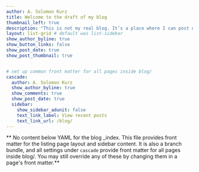 ```yaml
---
author: A. Solomon Kurz
title: Welcome to the draft of my blog
thumbnail_left: true
description: "This is not my real blog. It’s a place where I can post drafts, and possibly get feedback when needed. Please *do not* share the links to any of these posts with others."
layout: list-grid # default was list-sidebar
show_author_byline: true
show_button_links: false
show_post_date: true
show_post_thumbnail: true


# set up common front matter for all pages inside blog/
cascade:
  author: A. Solomon Kurz
  show_author_byline: true
  show_comments: true
  show_post_date: true
  sidebar:
    show_sidebar_adunit: false
    text_link_label: View recent posts
    text_link_url: /blog/
---
```


** No content below YAML for the blog _index. This file provides front matter for the listing page layout and sidebar content. It is also a branch bundle, and all settings under `cascade` provide front matter for all pages inside blog/. You may still override any of these by changing them in a page's front matter.**
